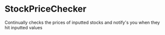 # StockPriceChecker
Continually checks the prices of inputted stocks and notify's you when they hit inputted values
